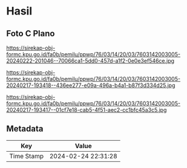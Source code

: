# Hasil

## Foto C Plano

https://sirekap-obj-formc.kpu.go.id/fa0b/pemilu/ppwp/76/03/14/20/03/7603142003005-20240222-201046--70066ca1-5dd0-457d-a1f2-0e0e3ef546ce.jpg

https://sirekap-obj-formc.kpu.go.id/fa0b/pemilu/ppwp/76/03/14/20/03/7603142003005-20240217-193418--436ee277-e09a-496a-b4a1-b87f3d334d25.jpg

https://sirekap-obj-formc.kpu.go.id/fa0b/pemilu/ppwp/76/03/14/20/03/7603142003005-20240217-193417--01cf7e18-cab5-4f51-aec2-cc1bfc45a3c5.jpg


## Metadata

| Key        | Value               |
| ---------- | ------------------- |
| Time Stamp | 2024-02-24 22:31:28 |



